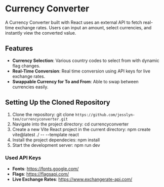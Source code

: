 # Currency Converter

A Currency Converter built with React uses an external API to fetch real-time exchange rates. Users can input an amount, select currencies, and instantly view the converted value.

## Features

- **Currency Selection**: Various country codes to select from with dynamic flag changes.
- **Real-Time Conversion**: Real time conversion using API keys for live exchange rates.
- **Swappable Currency for To and From**: Able to swap between currencies easily.


## Setting Up the Cloned Repository

1. Clone the repository:
   git clone ` https://github.com/jesslyn-teo/currencyconverter.git `
2. Navigate into the project directory: 
   cd currencyconverter
3. Create a new Vite React project in the current directory:
   npm create vite@latest ./ -- --template react 
3. Install the project dependecies:
   npm install 
4. Start the development server:
   npm run dev 

### Used API Keys 
- **Fonts**: https://fonts.google.com/
- **Flags**: https://flagsapi.com/
- **Live Exchange Rates**: https://www.exchangerate-api.com/


